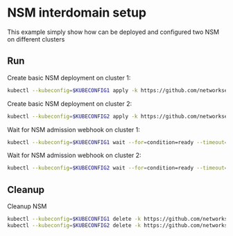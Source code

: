# NSM interdomain setup


This example simply show how can be deployed and configured two NSM on different clusters

## Run

Create basic NSM deployment on cluster 1:

```bash
kubectl --kubeconfig=$KUBECONFIG1 apply -k https://github.com/networkservicemesh/deployments-k8s/examples/interdomain/nsm/cluster1?ref=d27bbd161a2c4e60dd8f84d821cd290834d6e53b
```

Create basic NSM deployment on cluster 2:

```bash
kubectl --kubeconfig=$KUBECONFIG2 apply -k https://github.com/networkservicemesh/deployments-k8s/examples/interdomain/nsm/cluster2?ref=d27bbd161a2c4e60dd8f84d821cd290834d6e53b
```

Wait for NSM admission webhook on cluster 1:

```bash
kubectl --kubeconfig=$KUBECONFIG1 wait --for=condition=ready --timeout=1m pod -n nsm-system -l app=admission-webhook-k8s
```

Wait for NSM admission webhook on cluster 2:

```bash
kubectl --kubeconfig=$KUBECONFIG2 wait --for=condition=ready --timeout=1m pod -n nsm-system -l app=admission-webhook-k8s
```

## Cleanup

Cleanup NSM
```bash
kubectl --kubeconfig=$KUBECONFIG1 delete -k https://github.com/networkservicemesh/deployments-k8s/examples/interdomain/nsm/cluster1?ref=d27bbd161a2c4e60dd8f84d821cd290834d6e53b
kubectl --kubeconfig=$KUBECONFIG2 delete -k https://github.com/networkservicemesh/deployments-k8s/examples/interdomain/nsm/cluster2?ref=d27bbd161a2c4e60dd8f84d821cd290834d6e53b
```
